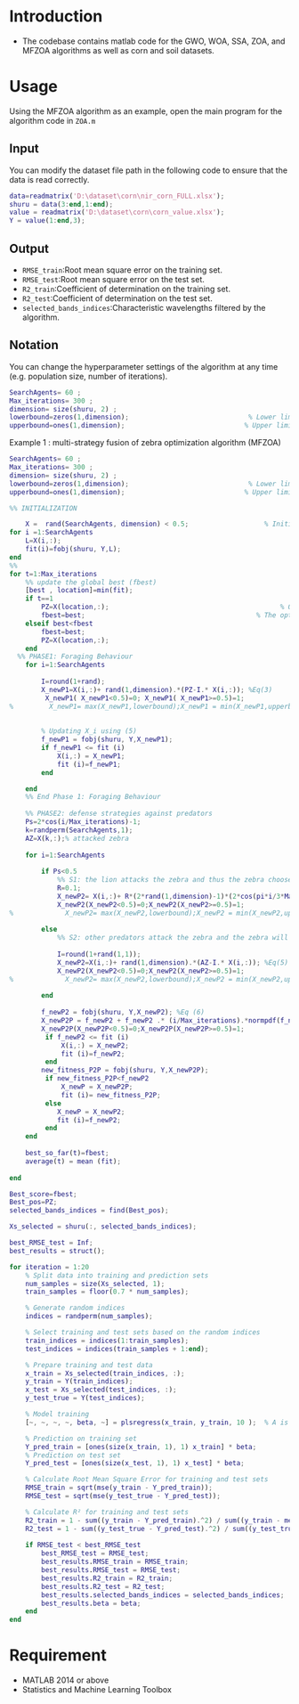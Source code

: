 # Introduction
- The codebase contains matlab code for the GWO, WOA, SSA, ZOA, and MFZOA algorithms as well as corn and soil datasets.

# Usage
Using the MFZOA algorithm as an example, open the main program for the algorithm code in `ZOA.m`
## Input
You can modify the dataset file path in the following code to ensure that the data is read correctly.
```matlab
data=readmatrix('D:\dataset\corn\nir_corn_FULL.xlsx');
shuru = data(3:end,1:end); 
value = readmatrix('D:\dataset\corn\corn_value.xlsx');
Y = value(1:end,3);
```
## Output
- `RMSE_train`:Root mean square error on the training set.
- `RMSE_test`:Root mean square error on the test set.
- `R2_train`:Coefficient of determination on the training set.
- `R2_test`:Coefficient of determination on the test set.
- `selected_bands_indices`:Characteristic wavelengths filtered by the algorithm.
## Notation
You can change the hyperparameter settings of the algorithm at any time (e.g. population size, number of iterations).
```MATLAB
SearchAgents= 60 ;
Max_iterations= 300 ;
dimension= size(shuru, 2) ;
lowerbound=zeros(1,dimension);                              % Lower limit for variables
upperbound=ones(1,dimension);                              % Upper limit for variables
```
Example 1 : multi-strategy fusion of zebra optimization algorithm (MFZOA)
```MATLAB
SearchAgents= 60 ;
Max_iterations= 300 ;
dimension= size(shuru, 2) ;
lowerbound=zeros(1,dimension);                              % Lower limit for variables
upperbound=ones(1,dimension);                              % Upper limit for variables

%% INITIALIZATION

    X =  rand(SearchAgents, dimension) < 0.5;                   % Initial population
for i =1:SearchAgents
    L=X(i,:);
    fit(i)=fobj(shuru, Y,L);
end
%%
for t=1:Max_iterations
    %% update the global best (fbest)
    [best , location]=min(fit);
    if t==1
        PZ=X(location,:);                                           % Optimal location
        fbest=best;                                           % The optimization objective function
    elseif best<fbest
        fbest=best;
        PZ=X(location,:);
    end
  %% PHASE1: Foraging Behaviour
    for i=1:SearchAgents
        
        I=round(1+rand);
        X_newP1=X(i,:)+ rand(1,dimension).*(PZ-I.* X(i,:)); %Eq(3)
         X_newP1( X_newP1<0.5)=0; X_newP1( X_newP1>=0.5)=1;
%         X_newP1= max(X_newP1,lowerbound);X_newP1 = min(X_newP1,upperbound);
        
        
        % Updating X_i using (5)
        f_newP1 = fobj(shuru, Y,X_newP1);
        if f_newP1 <= fit (i)
            X(i,:) = X_newP1;
            fit (i)=f_newP1;
        end

    end
    %% End Phase 1: Foraging Behaviour
    
    %% PHASE2: defense strategies against predators
    Ps=2*cos(i/Max_iterations)-1;
    k=randperm(SearchAgents,1);
    AZ=X(k,:);% attacked zebra
    
    for i=1:SearchAgents
        
        if Ps<0.5
            %% S1: the lion attacks the zebra and thus the zebra chooses an escape strategy
            R=0.1;
            X_newP2= X(i,:)+ R*(2*rand(1,dimension)-1)*(2*cos(pi*i/3*Max_iterations)-1).*X(i,:);% Eq.(5) S1
            X_newP2(X_newP2<0.5)=0;X_newP2(X_newP2>=0.5)=1;
%             X_newP2= max(X_newP2,lowerbound);X_newP2 = min(X_newP2,upperbound);
      
        else
            %% S2: other predators attack the zebra and the zebra will choose the offensive strategy
            
            I=round(1+rand(1,1));
            X_newP2=X(i,:)+ rand(1,dimension).*(AZ-I.* X(i,:)); %Eq(5) S2
            X_newP2(X_newP2<0.5)=0;X_newP2(X_newP2>=0.5)=1;
%             X_newP2= max(X_newP2,lowerbound);X_newP2 = min(X_newP2,upperbound);
             
        end
        
        f_newP2 = fobj(shuru, Y,X_newP2); %Eq (6)
        X_newP2P = f_newP2 + f_newP2 .* (i/Max_iterations).*normpdf(f_newP2,0,1);
        X_newP2P(X_newP2P<0.5)=0;X_newP2P(X_newP2P>=0.5)=1;
         if f_newP2 <= fit (i)
             X(i,:) = X_newP2;
             fit (i)=f_newP2;
         end
        new_fitness_P2P = fobj(shuru, Y,X_newP2P);
         if new_fitness_P2P<f_newP2
             X_newP = X_newP2P;
             fit (i)= new_fitness_P2P;
         else
            X_newP = X_newP2;
            fit (i)=f_newP2;
         end
    end 
   
    best_so_far(t)=fbest;
    average(t) = mean (fit);
    
end 

Best_score=fbest;
Best_pos=PZ;
selected_bands_indices = find(Best_pos);

Xs_selected = shuru(:, selected_bands_indices);

best_RMSE_test = Inf;
best_results = struct();

for iteration = 1:20
    % Split data into training and prediction sets
    num_samples = size(Xs_selected, 1);
    train_samples = floor(0.7 * num_samples);

    % Generate random indices
    indices = randperm(num_samples);

    % Select training and test sets based on the random indices
    train_indices = indices(1:train_samples);
    test_indices = indices(train_samples + 1:end);

    % Prepare training and test data
    x_train = Xs_selected(train_indices, :);
    y_train = Y(train_indices);
    x_test = Xs_selected(test_indices, :);
    y_test_true = Y(test_indices);

    % Model training
    [~, ~, ~, ~, beta, ~] = plsregress(x_train, y_train, 10 );  % A is the number of latent variables

    % Prediction on training set
    Y_pred_train = [ones(size(x_train, 1), 1) x_train] * beta;
    % Prediction on test set
    Y_pred_test = [ones(size(x_test, 1), 1) x_test] * beta;

    % Calculate Root Mean Square Error for training and test sets
    RMSE_train = sqrt(mse(y_train - Y_pred_train));
    RMSE_test = sqrt(mse(y_test_true - Y_pred_test));

    % Calculate R² for training and test sets
    R2_train = 1 - sum((y_train - Y_pred_train).^2) / sum((y_train - mean(y_train)).^2);
    R2_test = 1 - sum((y_test_true - Y_pred_test).^2) / sum((y_test_true - mean(y_test_true)).^2);
 
    if RMSE_test < best_RMSE_test
        best_RMSE_test = RMSE_test;
        best_results.RMSE_train = RMSE_train;
        best_results.RMSE_test = RMSE_test;
        best_results.R2_train = R2_train;
        best_results.R2_test = R2_test;
        best_results.selected_bands_indices = selected_bands_indices;
        best_results.beta = beta;
    end
end
```
# Requirement
- MATLAB 2014 or above
- Statistics and Machine Learning Toolbox
